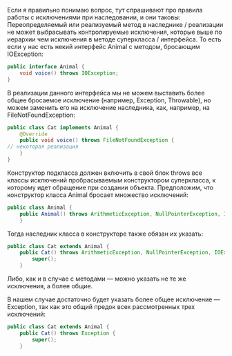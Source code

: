 Если я правильно понимаю вопрос, тут спрашивают про правила работы с исключениями при наследовании, и они таковы:
Переопределяемый или реализуемый метод в наследнике / реализации не может выбрасывать контролируемые исключения, которые
выше по иерархии чем исключения в методе суперкласса / интерфейса. То есть если у нас есть некий интерфейс Animal с
методом, бросающим IOException:

```java
public interface Animal {
    void voice() throws IOException;
}
```

В реализации данного интерфейса мы не можем выставить более общее бросаемое исключение (например, Exception, Throwable),
но можем заменить его на исключение наследника, как, например, на FileNotFoundException:

```java
public class Cat implements Animal {
    @Override
    public void voice() throws FileNotFoundException {
// некоторая реализация
    }
}
```

Конструктор подкласса должен включить в свой блок throws все классы исключений пробрасываемым конструктором суперкласса,
к которому идет обращение при создании объекта. Предположим, что конструктор класса Animal бросает множество исключений:

```java
public class Animal {
    public Animal() throws ArithmeticException, NullPointerException, IOException {
    }
```

Тогда наследник класса в конструкторе также обязан их указать:

```java
public class Cat extends Animal {
    public Cat() throws ArithmeticException, NullPointerException, IOException {
        super();
    }
```

Либо, как и в случае с методами — можно указать не те же исключения, а более общие.

В нашем случае достаточно будет указать более общее исключение — Exception, так как это общий предок всех рассмотренных
трех исключений:

```java
public class Cat extends Animal {
    public Cat() throws Exception {
        super();
    }
```